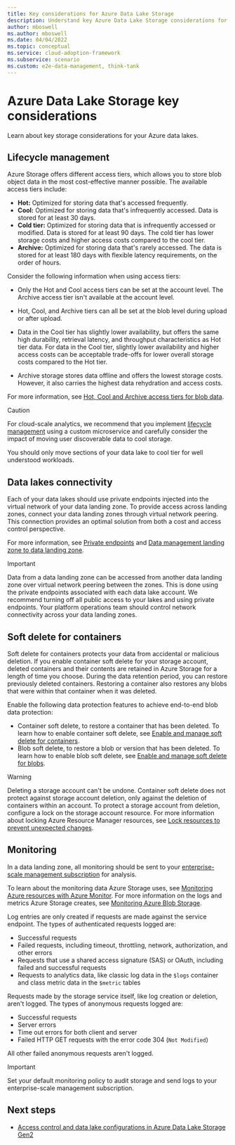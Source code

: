 ```yaml
---
title: Key considerations for Azure Data Lake Storage
description: Understand key Azure Data Lake Storage considerations for cloud-scale analytics.
author: mboswell
ms.author: mboswell
ms.date: 04/04/2022
ms.topic: conceptual
ms.service: cloud-adoption-framework
ms.subservice: scenario
ms.custom: e2e-data-management, think-tank
---
```


# Azure Data Lake Storage key considerations

Learn about key storage considerations for your Azure data lakes.

## Lifecycle management

Azure Storage offers different access tiers, which allows you to store blob object data in the most cost-effective manner possible. The available access tiers include:

- **Hot:** Optimized for storing data that's accessed frequently.
- **Cool:** Optimized for storing data that's infrequently accessed. Data is stored for at least 30 days.
- **Cold tier:** Optimized for storing data that is infrequently accessed or modified. Data is stored for at least 90 days. The cold tier has lower storage costs and higher access costs compared to the cool tier.
- **Archive:** Optimized for storing data that's rarely accessed. The data is stored for at least 180 days with flexible latency requirements, on the order of hours.

Consider the following information when using access tiers:

- Only the Hot and Cool access tiers can be set at the account level. The Archive access tier isn't available at the account level.

- Hot, Cool, and Archive tiers can all be set at the blob level during upload or after upload.

- Data in the Cool tier has slightly lower availability, but offers the same high durability, retrieval latency, and throughput characteristics as Hot tier data. For data in the Cool tier, slightly lower availability and higher access costs can be acceptable trade-offs for lower overall storage costs compared to the Hot tier.

- Archive storage stores data offline and offers the lowest storage costs. However, it also carries the highest data rehydration and access costs.

For more information, see [Hot, Cool and Archive access tiers for blob data](/azure/storage/blobs/access-tiers-overview).

> [!CAUTION]
> For cloud-scale analytics, we recommend that you implement [lifecycle management](../../cloud-scale-analytics/govern-lifecycle.md) using a custom microservice and carefully consider the impact of moving user discoverable data to cool storage.
>
> You should only move sections of your data lake to cool tier for well understood workloads.

## Data lakes connectivity

Each of your data lakes should use private endpoints injected into the virtual network of your data landing zone. To provide access across landing zones, connect your data landing zones through virtual network peering. This connection provides an optimal solution from both a cost and access control perspective.

For more information, see [Private endpoints](../eslz-network-topology-and-connectivity.md#private-endpoints) and [Data management landing zone to data landing zone](../eslz-network-topology-and-connectivity.md#data-management-landing-zone-to-data-landing-zone).

> [!IMPORTANT]
> Data from a data landing zone can be accessed from another data landing zone over virtual network peering between the zones. This is done using the private endpoints associated with each data lake account. We recommend turning off all public access to your lakes and using private endpoints. Your platform operations team should control network connectivity across your data landing zones.

## Soft delete for containers

Soft delete for containers protects your data from accidental or malicious deletion. If you enable container soft delete for your storage account, deleted containers and their contents are retained in Azure Storage for a length of time you choose. During the data retention period, you can restore previously deleted containers. Restoring a container also restores any blobs that were within that container when it was deleted.

Enable the following data protection features to achieve end-to-end blob data protection:

- Container soft delete, to restore a container that has been deleted. To learn how to enable container soft delete, see [Enable and manage soft delete for containers](/azure/storage/blobs/soft-delete-container-enable).
- Blob soft delete, to restore a blob or version that has been deleted. To learn how to enable blob soft delete, see [Enable and manage soft delete for blobs](/azure/storage/blobs/soft-delete-blob-enable).

> [!WARNING]
> Deleting a storage account can't be undone. Container soft delete does not protect against storage account deletion, only against the deletion of containers within an account. To protect a storage account from deletion, configure a lock on the storage account resource. For more information about locking Azure Resource Manager resources, see [Lock resources to prevent unexpected changes](/azure/azure-resource-manager/management/lock-resources).

## Monitoring

In a data landing zone, all monitoring should be sent to your [enterprise-scale management subscription](../../../ready/landing-zone/design-area/management.md) for analysis.

To learn about the monitoring data Azure Storage uses, see [Monitoring Azure resources with Azure Monitor](/azure/azure-monitor/essentials/monitor-azure-resource). For more information on the logs and metrics Azure Storage creates, see [Monitoring Azure Blob Storage](/azure/storage/blobs/monitor-blob-storage).

Log entries are only created if requests are made against the service endpoint. The types of authenticated requests logged are:

- Successful requests
- Failed requests, including timeout, throttling, network, authorization, and other errors
- Requests that use a shared access signature (SAS) or OAuth, including failed and successful requests
- Requests to analytics data, like classic log data in the `$logs` container and class metric data in the `$metric` tables

Requests made by the storage service itself, like log creation or deletion, aren't logged. The types of anonymous requests logged are:

- Successful requests
- Server errors
- Time out errors for both client and server
- Failed HTTP GET requests with the error code 304 (`Not Modified`)

All other failed anonymous requests aren't logged.

> [!IMPORTANT]
> Set your default monitoring policy to audit storage and send logs to your enterprise-scale management subscription.

## Next steps

- [Access control and data lake configurations in Azure Data Lake Storage Gen2](./data-lake-access.md)
